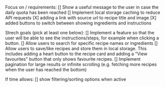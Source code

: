 Focus on / requirements:
[] Show a useful message to the user in case the daily quota has been reached
[] Implement local storage caching to reduce API requests
[X] adding a link with source url to recipe title and image
[X] added buttons to switch between showing ingredients and instructions



Strech goals (pick at least one below):
[] Implement a feature so that the user will be able to see the instructions/steps, for example when clicking a button.
[] Allow users to search for specific recipe names or ingredients
[] Allow users to save/like recipes and store them in local storage. This includes adding a heart button to the recipe card and adding a "View favourites" button that only shows favourite recipes.
[] Implement pagination for large results or infinite scrolling (e.g. fetching more recipes when the user has reached the bottom)


If time allows:
[] show filtering/sorting options when active 

